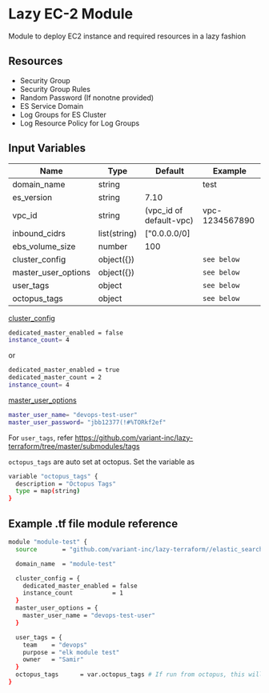 # Lazy EC-2 Module

Module to deploy EC2 instance and required resources in a lazy fashion

## Resources

- Security Group
- Security Group Rules
- Random Password (If nonotne provided)
- ES Service Domain
- Log Groups for ES Cluster
- Log Resource Policy for Log Groups

## Input Variables

 | Name                | Type         | Default                 | Example        |
 | ------------------- | ------------ | ----------------------- | -------------- |
 | domain_name         | string       |                         | test           |
 | es_version          | string       | 7.10                    |                |
 | vpc_id              | string       | (vpc_id of default-vpc) | vpc-1234567890 |
 | inbound_cidrs       | list(string) | \["0.0.0.0/0]           |                |
 | ebs_volume_size     | number       | 100                     |                |
 | cluster_config      | object({})   |                         | `see below`    |
 | master_user_options | object({})   |                         | `see below`    |
 | user_tags           | object       |                         | `see below`    |
 | octopus_tags        | object       |                         | `see below`    |

[cluster_config](https://registry.terraform.io/providers/hashicorp/aws/latest/docs/resources/elasticsearch_domain#kibana_endpoint)

  ```bash
  dedicated_master_enabled = false
  instance_count= 4
  ```

or

  ```bash
  dedicated_master_enabled = true
  dedicated_master_count = 2
  instance_count= 4
  ```

[master_user_options](https://registry.terraform.io/providers/hashicorp/aws/latest/docs/resources/elasticsearch_domain#master_user_options)

  ```bash
  master_user_name= "devops-test-user"
  master_user_password= "jbb12377(!#%TORkf2ef"
  ```

For `user_tags`, refer <https://github.com/variant-inc/lazy-terraform/tree/master/submodules/tags>

`octopus_tags` are auto set at octopus. Set the variable as

  ```bash
  variable "octopus_tags" {
    description = "Octopus Tags"
    type = map(string)
  }
  ```

## Example .tf file module reference

```bash
module "module-test" {
  source       = "github.com/variant-inc/lazy-terraform//elastic_search?ref=v1"

  domain_name  = "module-test"

  cluster_config = {
    dedicated_master_enabled = false
    instance_count           = 1
  }
  master_user_options = {
    master_user_name = "devops-test-user"
  }

  user_tags = {
    team    = "devops"
    purpose = "elk module test"
    owner   = "Samir"
  }
  octopus_tags      = var.octopus_tags # If run from octopus, this will be auto populated
}
```
